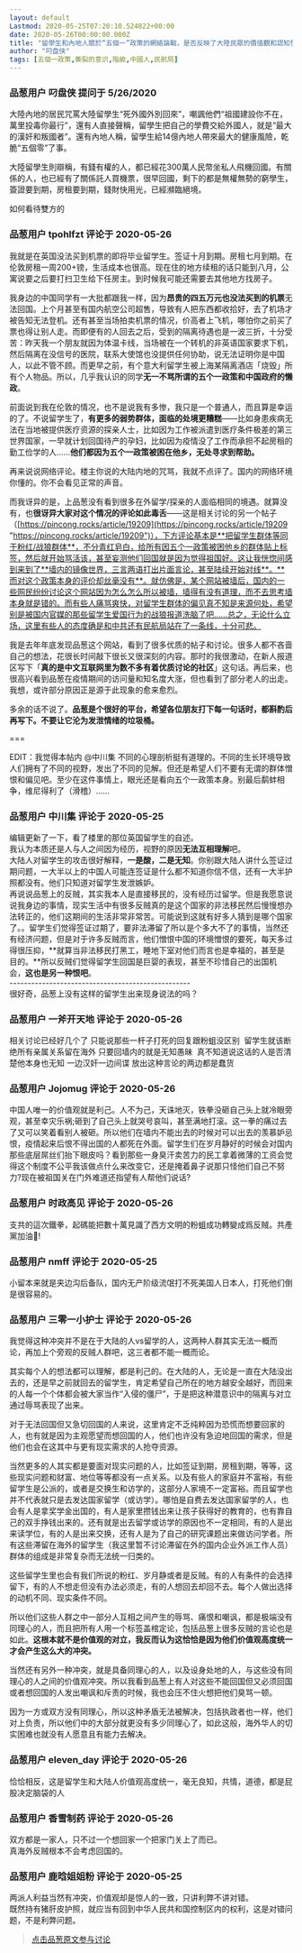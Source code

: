 ```yaml
---
layout: default
Lastmod: 2020-05-25T07:20:10.524822+00:00
date: 2020-05-26T00:00:00.000Z
title: "留學生和內地人關於“五個一”政策的網絡論戰，是否反映了大陸民眾的價值觀和認知發生嚴重分裂和衝突？"
author: "叼盘侠"
tags: [五個一政策,撕裂的意识,階級,中國人,民航局]
---
```



### 品葱用户 **叼盘侠** 提问于 5/26/2020
    
大陸內地的居民咒罵大陸留學生“死外國外別回來”，嘲諷他們“祖國建設你不在，萬里投毒你最行”，還有人直接聲稱，留學生把自己的學費交給外國人，就是“最大的漢奸和叛國者”。還有內地人稱，留學生給14億內地人帶來最大的健康風險，乾脆“五個零”了事。  
  
大陸留學生則辯稱，有錢有權的人，都已經花300萬人民幣坐私人飛機回國。有關係的人，也已經有了關係託人買機票，很早回國，剩下的都是無權無勢的窮學生，簽證要到期，房租要到期，錢財快用光，已經瀕臨絕境。  
  
如何看待雙方的
    
                

### 品葱用户 **tpohlfzt** 评论于 2020-05-26
        
我就是在英国没法买到机票的即将毕业留学生。签证十月到期。房租七月到期。在伦敦房租一周200+镑，生活成本也很高。现在住的地方续租的话只能到八月，公寓说要之后要打扫卫生给下任房主。到时候我可能还需要去其他地方找房子。  
  
我身边的中国同学有一大批都跟我一样，因为**昂贵的四五万元也没法买到的机票**无法回国。上个月甚至有国内航空公司超售，导致有人把东西都收拾好，去了机场才被告知无法登机。还有甚至当场拍卖机票的情况，价高者上飞机，哪怕你之前买了票也得让别人走。而即便有的人回去之后，受到的隔离待遇也是一波三折，十分受苦：昨天我一个朋友就因为体温卡线，当场被在一个转机的非英语国家要求下机，然后隔离在没信号的医院，联系大使馆也没提供任何协助，说无法证明你是中国人，以此不管不顾。而更早之前，有个意大利留学生被上海某隔离酒店「烧毁」所有个人物品。所以，几乎我认识的同学**无一不骂所谓的五个一政策和中国政府的懒政**。  
  
前面说到我在伦敦的情况，也不是说我有多惨，我只是一个普通人，而且算是幸运的了。不说留学生了，**有更多的弱势群体，面临的处境更糟糕**——比如身患疾病无法在当地被提供医疗资源的探亲人士，比如因为工作被派遣到医疗条件极差的第三世界国家，一早就计划回国待产的孕妇，比如因为疫情没了工作而承担不起房租的勤工俭学的人……**他们都因为五个一政策被困在他乡，无处寻求到帮助。**  
  
再来说说网络评论。楼主你说的大陆内地的咒骂，我就不点评了。国内的网络环境你懂的。你不会看见正常的声音。  
  
而我讶异的是，上品葱没有看到很多在外留学/探亲的人面临相同的境遇。就算没有，也**很讶异大家对这个情况的评论如此毒舌**——这是相关讨论的另一个帖子（[https://pincong.rocks/article/19209](https://pincong.rocks/article/19209 "https://pincong.rocks/article/19209")），下方评论基本是**把留学生群体等同于粉红/战狼群体**，不分青红皂白，给所有因五个一政策被困他乡的群体贴上标签，然后就开始骂活该，甚至妄测他们回国就是因为觉得祖国好。这让我恍惚间感到来到了**墙内的镜像世界，三言两语打出片面言论，甚至陆续开始对线**。**而对这个政策本身的评价却丝毫没有**。就仿佛是，某个网站被墙后，国内的一些网民纷纷讨论这个网站因为怎么怎么所以被墙，墙得有没有道理，而不去思考墙本身就是错的。而有些人痛骂爽快，对留学生群体的偏见真不知是来源何处，希望别是被国内官媒的那些留学生爱国行为的战狼报道洗脑了吧……总之，无论什么立场，这里有些人的态度确是和中共还有民航局站在了一条线，十分可悲。  
  
我是去年年底发现品葱这个网站，看到了很多优质的帖子和讨论。很多人都不吝啬自己的想法，花很长时间敲下很长又很深刻的内容。那时的我很激动，在新人报道区写下「**真的是中文互联网里为数不多有着优质讨论的社区**」这句话。再后来，也很高兴看到品葱在疫情期间的访问量和知名度大涨，但也看到了部分老人的出走。我想，或许部分原因正是源于此现象的愈来愈烈。  
  
多余的话不说了。**品葱是个很好的平台，希望各位朋友打下每一句话时，都斟酌后再写下。不要让它沦为发泄情绪的垃圾桶。**  
  
\===  
  
EDIT：我觉得本帖内 @中川集 不同的心理剖析挺有道理的。不同的生长环境导致人们拥有了不同的视野，发出了不同的见解。但还是希望人们不要有无谓的群体憎恨和偏见吧。至少在这件事情上，眼光还是看向五个一政策本身。别最后鹬蚌相争，维尼得利了（滑稽）……
        
                

### 品葱用户 **中川集** 评论于 2020-05-25
        
编辑更新了一下，看了楼里的那位英国留学生的自述。  
我认为本质还是人与人之间因为经历，视野的原因**无法互相理解**吧。  
大陆人对留学生的攻击很好解释，**一是酸，二是无知**。你别跟大陆人讲什么签证过期问题，一大半以上的中国人可能连签证是什么都不知道你信不信，还有一大半护照都没有。他们只知道对留学生发泄嫉妒。  
再说说品葱上的反贼，其实我本人是直接移民的，没有经历过留学。但是我愿意说说我身边的事情，现实生活中有很多反贼真的是这个国家的非法移民然后慢慢想办法转正的，他们这期间的生活非常非常苦。可能说到这就有好多人猜到是哪个国家了。。留学生们觉得签证过期了，要非法滞留了所以是个多大不了的事情，当然还有经济问题，但是对于许多反贼而言，他们憎恨中国的环境憎恨的要死，每天多过得很压抑，**就算当非法移民打黑工，睡地下室对他们而言也是幸福的，甚至是目的。**所以反贼们觉得留学生回国是巨婴的表现，甚至不珍惜自己的出国机会，**这也是另一种恨吧**。  
\--------------------------------------------------   
很好奇，品葱上没有这样的留学生出来现身说法的吗？
        
                

### 品葱用户 **一斧开天地** 评论于 2020-05-26
        
相关讨论已经好几个了 只能说那些一杆子打死的回复跟粉蛆没区别  留学生就该断绝所有亲属关系留在海外 只要回墙内的就是无知愚昧  真不知道说这话的人是否清楚他本身也无知 一边汉奸一边间谍 放出这种言论的两边都是蠢货
        
                

### 品葱用户 **Jojomug** 评论于 2020-05-26
        
中国人唯一的价值观就是利己。人不为己，天诛地灭，铁拳没砸自己头上就冷眼旁观，甚至幸灾乐祸;砸到了自己头上就哭号哀叫，甚至满地打滚。这一拳的痛过去了又可以笑着看别人被砸。所以他们在墙内不能出去的时候对可以出去的羡慕妒忌恨，疫情起来后恨不得出国的人都死在外面。留学生们在岁月静好的时候会对国内那些底层屌丝们抬下眼皮吗？看到那些一身臭汗卖苦力的民工拿着微薄的工资会觉得这个制度不公平我该做点什么来改变它，还是掩着鼻子说那只怪他们自己不努力?现在被祖国关在门外难道还指望有人帮他们说话?
        
                

### 品葱用户 **时政高见** 评论于 2020-05-26
        
支共的這次鐵拳，起碼能把數十萬見識了西方文明的粉蛆成功轉變成爲反賊。共產黨加油💪!
        
                

### 品葱用户 **nmff** 评论于 2020-05-25
        
小留本来就是夹边沟后备队，国内无产阶级流氓打不死美国人日本人，打死他们倒是很容易的。
        
                

### 品葱用户 **三零一小护士** 评论于 2020-05-26
        
我觉得这种冲突并不是在于大陆的人vs留学的人，这两种人群其实无法一概而论，再加上个旁观的反贼人群吧，这三者都不能一概而论。  
  
其实每个人的想法都可以理解，都是利己的。在大陆的人，无论是一直在大陆没出去的，还是早之前就回去的留学生，肯定希望自己所在的地方越安全越好，而回来的人每一个个体都会被大家当作“入侵的僵尸”，于是把这种潜意识中的隔离与对立通过辱骂表现了出来。  
  
对于无法回国但又急切回国的人来说，这里肯定不乏纯粹因为恐慌而想要回家的人，也有就是因为主观愿望而想回国的人，他们也许没有急迫地回国的需求，但是他们也会在这其中与更有现实需求的人抢夺资源。  
  
当然更多的人其实都是要面对现实问题的人，比如签证到期，房租到期，等等，这些现实问题和财富、地位等等都没有一点关系。以及有些人的家庭并不富裕，有些留学生是公派的，或者是交换生和访学的，这部分人家境不一定富裕。而且留学也并不代表就只是去发达国家留学（或访学）。哪怕是自费去发达国家留学的人，也会有人是拿奖学金出国的，有人是家里攒钱出来让孩子获得好的教育的，也有靠自己的双手挣钱出来的。还有就是出去留学或访学的原因也不一定相同，有的人是出来读学位，有的人是出来交换，还有人是为了自己的研究课题出来做访问学者。所有这些滞留在海外的留学生（我这里暂不讨论滞留在外的国内企业外派工作人员）群体的组成是非常复杂而无法统一归类的。  
  
这些留学生里也会有我们所说的粉红、岁月静或者是反贼。有的人有条件的会选择留下，有的人不想走但没有办法必须走，有的人想回去却回不去。每个人做出选择的动机不同、现实条件不同。  
  
所以他们这些人群之中一部分人互相之间产生的辱骂、痛恨和嘲讽，都是极端没有同理心的人，而且把所有人用一个标签盖棺定论，包括品葱上很多反贼的言论也是如此。**这根本就不是价值观的对立，我反而认为这恰恰是因为他们价值观高度统一才会产生这么大的冲突。**  
  
当然还有另外一种冲突，就是具备同理心的人，以及设身处地的人，与这些没有同理心的人之间的价值观冲突。所以我看到品葱上有人对这些不能回国但又必须回国或者想回国的人发出嘲讽和斥责的时候，我也会压不住火想把他们臭骂一顿。  
  
因为一方或双方没有同理心，所以这种矛盾无法被解决，包括执政者也一样，他们对上负责，所以他们中的大部分就更没有多少同理心了，如此这般，海外华人的切实困难也就没有人愿意且有能力去解决。
        
                

### 品葱用户 **eleven_day** 评论于 2020-05-26
        
恰恰相反，这是留学生和大陆人价值观高度统一，毫无良知，共情，道德，都是屁股决定脑袋的人
        
                

### 品葱用户 **香雪制药** 评论于 2020-05-26
        
双方都是一家人，只不过一个想回家一个把家门关上了而已。  
真海外反贼根本不会考虑回国的。
        
                

### 品葱用户 **鹿晗姐姐粉** 评论于 2020-05-25
        
两派人利益当然有冲突，价值观却是惊人的一致，只讲利弊不讲对错。  
既然持有猪肝皮护照，就应当有回到中华人民共和国控制区内的权利，这是对错问题，不是利弊问题。
        
                





> [点击品葱原文参与讨论](https://pincong.rocks/question/25980)

